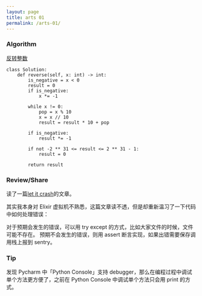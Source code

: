 ```yaml
---
layout: page
title: arts 01 
permalink: /arts-01/
---
```

### Algorithm 

[反转整数](https://leetcode-cn.com/problems/reverse-integer/)

```
class Solution:
    def reverse(self, x: int) -> int:
        is_negative = x < 0
        result = 0
        if is_negative:
            x *= -1

        while x != 0:
            pop = x % 10
            x = x // 10
            result = result * 10 + pop

        if is_negative:
            result *= -1

        if not -2 ** 31 <= result <= 2 ** 31 - 1:
            result = 0

        return result
```

### Review/Share

读了一篇[let it crash](http://stratus3d.com/blog/2020/01/20/applying-the-let-it-crash-philosophy-outside-erlang/)的文章。

其实我本身对 Elixir 虚拟机不熟悉，这篇文章读不透，但是却重新温习了一下代码中如何处理错误：

对于预期会发生的错误，可以用 try except 的方式，比如大家文件的时候，文件可能不存在。
预期不会发生的错误，则用 assert 断言实现，如果出错需要保存调用栈上报到 sentry。

### Tip

发现 Pycharm 中「Python Console」支持 debugger，那么在编程过程中调试单个方法更方便了，之前在 Python Console 中调试单个方法只会用 print 的方式。